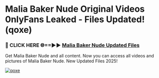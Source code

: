 # Malia Baker Nude Original Videos 0nlyFans Leaked - Files Updated! (qoxe)

<h3>🔴 CLICK HERE 🌐==►► <a href="https://tinyurl.com/yrmya6cz" rel="nofollow">Malia Baker Nude Updated Files</a></h3>

Get Malia Baker Nude and all content. Now you can access all videos and pictures of Malia Baker Nude. New Updated Files 2025!

[![qoxe](https://i.imgur.com/FMdXYCs.gif)](https://tinyurl.com/yrmya6cz)

